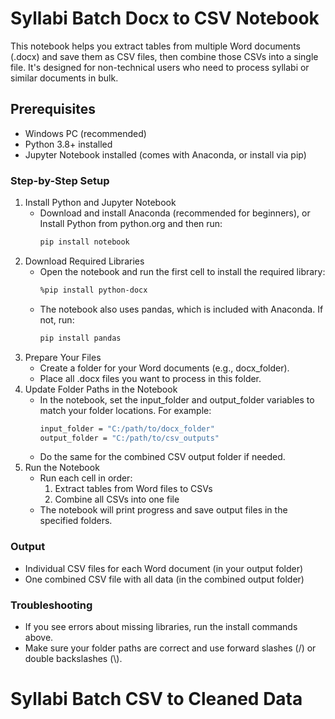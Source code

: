 # Syllabi Batch Docx to CSV Notebook
This notebook helps you extract tables from multiple Word documents (.docx) and save them as CSV files, then combine those CSVs into a single file. It's designed for non-technical users who need to process syllabi or similar documents in bulk.

## Prerequisites
* Windows PC (recommended)
* Python 3.8+ installed
* Jupyter Notebook installed (comes with Anaconda, or install via pip)

### Step-by-Step Setup
1. Install Python and Jupyter Notebook
   * Download and install Anaconda (recommended for beginners), or
     Install Python from python.org and then run:
     ```bash
     pip install notebook
2. Download Required Libraries
   * Open the notebook and run the first cell to install the required library:
     ```bash
     %pip install python-docx
   * The notebook also uses pandas, which is included with Anaconda. If not, run:
     ```bash
     pip install pandas
3. Prepare Your Files
   * Create a folder for your Word documents (e.g., docx_folder).
   * Place all .docx files you want to process in this folder.
4. Update Folder Paths in the Notebook
   * In the notebook, set the input_folder and output_folder variables to match your folder locations. For example:
     ```bash
     input_folder = "C:/path/to/docx_folder"
     output_folder = "C:/path/to/csv_outputs"
   * Do the same for the combined CSV output folder if needed.
5. Run the Notebook
   * Run each cell in order:
     1. Extract tables from Word files to CSVs
     2. Combine all CSVs into one file
   * The notebook will print progress and save output files in the specified folders.
### Output
* Individual CSV files for each Word document (in your output folder)
* One combined CSV file with all data (in the combined output folder)
### Troubleshooting
* If you see errors about missing libraries, run the install commands above.
* Make sure your folder paths are correct and use forward slashes (/) or double backslashes (\\).

# Syllabi Batch CSV to Cleaned Data

